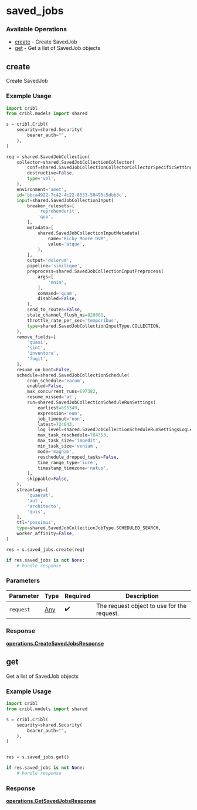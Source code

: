 # saved_jobs

### Available Operations

* [create](#create) - Create SavedJob
* [get](#get) - Get a list of SavedJob objects

## create

Create SavedJob

### Example Usage

```python
import cribl
from cribl.models import shared

s = cribl.Cribl(
    security=shared.Security(
        bearer_auth="",
    ),
)

req = shared.SavedJobCollection(
    collector=shared.SavedJobCollectionCollector(
        conf=shared.SavedJobCollectionCollectorCollectorSpecificSettings(),
        destructive=False,
        type='vel',
    ),
    environment='amet',
    id='bbca4922-7c42-4c22-8553-50495c5dbb3c',
    input=shared.SavedJobCollectionInput(
        breaker_rulesets=[
            'reprehenderit',
            'quo',
        ],
        metadata=[
            shared.SavedJobCollectionInputMetadata(
                name='Ricky Moore DVM',
                value='atque',
            ),
        ],
        output='dolorum',
        pipeline='similique',
        preprocess=shared.SavedJobCollectionInputPreprocess(
            args=[
                'enim',
            ],
            command='quam',
            disabled=False,
        ),
        send_to_routes=False,
        stale_channel_flush_ms=828001,
        throttle_rate_per_sec='temporibus',
        type=shared.SavedJobCollectionInputType.COLLECTION,
    ),
    remove_fields=[
        'quasi',
        'sint',
        'inventore',
        'fugit',
    ],
    resume_on_boot=False,
    schedule=shared.SavedJobCollectionSchedule(
        cron_schedule='earum',
        enabled=False,
        max_concurrent_runs=697382,
        resume_missed='at',
        run=shared.SavedJobCollectionScheduleRunSettings(
            earliest=895349,
            expression='eum',
            job_timeout='non',
            latest=724043,
            log_level=shared.SavedJobCollectionScheduleRunSettingsLogLevel.SILLY,
            max_task_reschedule=784353,
            max_task_size='impedit',
            min_task_size='veniam',
            mode='magnam',
            reschedule_dropped_tasks=False,
            time_range_type='iure',
            timestamp_timezone='natus',
        ),
        skippable=False,
    ),
    streamtags=[
        'quaerat',
        'aut',
        'architecto',
        'quis',
    ],
    ttl='possimus',
    type=shared.SavedJobCollectionJobType.SCHEDULED_SEARCH,
    worker_affinity=False,
)

res = s.saved_jobs.create(req)

if res.saved_jobs is not None:
    # handle response
```

### Parameters

| Parameter                                  | Type                                       | Required                                   | Description                                |
| ------------------------------------------ | ------------------------------------------ | ------------------------------------------ | ------------------------------------------ |
| `request`                                  | [Any](../../models//.md)                   | :heavy_check_mark:                         | The request object to use for the request. |


### Response

**[operations.CreateSavedJobsResponse](../../models/operations/createsavedjobsresponse.md)**


## get

Get a list of SavedJob objects

### Example Usage

```python
import cribl
from cribl.models import shared

s = cribl.Cribl(
    security=shared.Security(
        bearer_auth="",
    ),
)


res = s.saved_jobs.get()

if res.saved_jobs is not None:
    # handle response
```


### Response

**[operations.GetSavedJobsResponse](../../models/operations/getsavedjobsresponse.md)**

